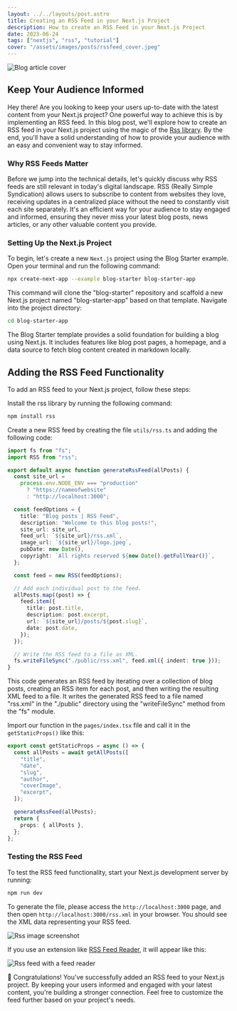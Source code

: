 ```yaml
---
layout: ../../layouts/post.astro
title: Creating an RSS Feed in your Next.js Project
description: How to create an RSS Feed in your Next.js Project
date: 2023-06-24
tags: ["nextjs", "rss", "tutorial"]
cover: "/assets/images/posts/rssfeed_cover.jpeg"
---
```


![Blog article cover](/assets/images/posts/rssfeed_cover.jpeg)

## Keep Your Audience Informed

Hey there! Are you looking to keep your users up-to-date with the latest content from your Next.js project? One powerful way to achieve this is by implementing an RSS feed. In this blog post, we'll explore how to create an RSS feed in your Next.js project using the magic of the [Rss library](https://github.com/dylang/node-rss). By the end, you'll have a solid understanding of how to provide your audience with an easy and convenient way to stay informed.

### Why RSS Feeds Matter

Before we jump into the technical details, let's quickly discuss why RSS feeds are still relevant in today's digital landscape. RSS (Really Simple Syndication) allows users to subscribe to content from websites they love, receiving updates in a centralized place without the need to constantly visit each site separately. It's an efficient way for your audience to stay engaged and informed, ensuring they never miss your latest blog posts, news articles, or any other valuable content you provide.

### Setting Up the Next.js Project

To begin, let's create a new `Next.js` project using the Blog Starter example. Open your terminal and run the following command:

```bash
npx create-next-app --example blog-starter blog-starter-app
```

This command will clone the "blog-starter" repository and scaffold a new Next.js project named "blog-starter-app" based on that template. Navigate into the project directory:

```bash
cd blog-starter-app
```

The Blog Starter template provides a solid foundation for building a blog using Next.js. It includes features like blog post pages, a homepage, and a data source to fetch blog content created in markdown locally.

## Adding the RSS Feed Functionality

To add an RSS feed to your Next.js project, follow these steps:

Install the rss library by running the following command:

```bash
npm install rss
```

Create a new RSS feed by creating the file `utils/rss.ts` and adding the following code:

```typescript
import fs from "fs";
import RSS from "rss";

export default async function generateRssFeed(allPosts) {
  const site_url =
    process.env.NODE_ENV === "production"
      ? "https://nameofwebsite"
      : "http://localhost:3000";

  const feedOptions = {
    title: "Blog posts | RSS Feed",
    description: "Welcome to this blog posts!",
    site_url: site_url,
    feed_url: `${site_url}/rss.xml`,
    image_url: `${site_url}/logo.jpeg`,
    pubDate: new Date(),
    copyright: `All rights reserved ${new Date().getFullYear()}`,
  };

  const feed = new RSS(feedOptions);

  // Add each individual post to the feed.
  allPosts.map((post) => {
    feed.item({
      title: post.title,
      description: post.excerpt,
      url: `${site_url}/posts/${post.slug}`,
      date: post.date,
    });
  });

  // Write the RSS feed to a file as XML.
  fs.writeFileSync("./public/rss.xml", feed.xml({ indent: true }));
}
```

This code generates an RSS feed by iterating over a collection of blog posts, creating an RSS item for each post, and then writing the resulting XML feed to a file. It writes the generated RSS feed to a file named "rss.xml" in the "./public" directory using the "writeFileSync" method from the "fs" module.

Import our function in the `pages/index.tsx` file and call it in the `getStaticProps()` like this:

```typescript
export const getStaticProps = async () => {
  const allPosts = await getAllPosts([
    "title",
    "date",
    "slug",
    "author",
    "coverImage",
    "excerpt",
  ]);

  generateRssFeed(allPosts);
  return {
    props: { allPosts },
  };
};
```

### Testing the RSS Feed

To test the RSS feed functionality, start your Next.js development server by running:

```bash
npm run dev
```

To generate the file, please access the `http://localhost:3000` page, and then open `http://localhost:3000/rss.xml` in your browser. You should see the XML data representing your RSS feed.

![Rss image screenshot](https://dev-to-uploads.s3.amazonaws.com/uploads/articles/w2brirm7pqabz03pm73s.png)

If you use an extension like [RSS Feed Reader](https://chrome.google.com/webstore/detail/rss-feed-reader/pnjaodmkngahhkoihejjehlcdlnohgmp/related), it will appear like this:

![Rss feed with a feed reader](https://dev-to-uploads.s3.amazonaws.com/uploads/articles/0itp8ejznkicr6ycs09y.png)

🥳 Congratulations! You've successfully added an RSS feed to your Next.js project. By keeping your users informed and engaged with your latest content, you're building a stronger connection. Feel free to customize the feed further based on your project's needs.
